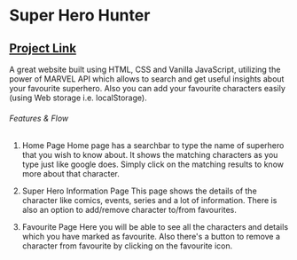 # Super Hero Hunter

## [Project Link](https://vinay-singhh.github.io/Superhero-Hunter/)

A great website built using HTML, CSS and Vanilla JavaScript, utilizing the power of MARVEL API which allows to search and get useful insights about your favourite superhero. Also you can add your favourite characters easily (using Web storage i.e. localStorage).

###### Features & Flow
1. Home Page
Home page has a searchbar to type the name of superhero that you wish to know about. It shows the matching characters as you type just like google does. Simply click on the matching results to know more about that character.

2. Super Hero Information Page
This page shows the details of the character like comics, events, series and a lot of information. There is also an option to add/remove character to/from favourites.

3. Favourite Page
Here you will be able to see all the characters and details which you have marked as favourite. Also there's a button to remove a character from favourite by clicking on the favourite icon.
